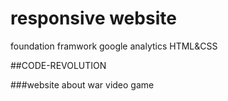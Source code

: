 # responsive website

foundation framwork
google analytics
HTML&CSS



##CODE-REVOLUTION

###website about war video game

<!--
ci-fi game ,
STORY : in 2098 scientists invented a new technology called "Bibtack" this TECH allow computers to have latterly  a BRAIN in another words ,computers can make decision based of billions of calculations and data analysis.
-->







